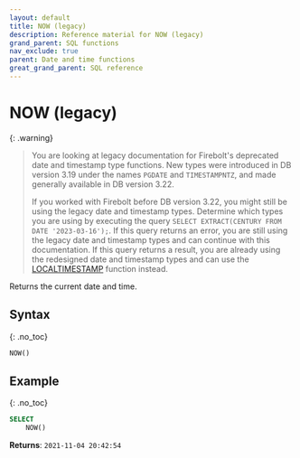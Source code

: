 ```yaml
---
layout: default
title: NOW (legacy)
description: Reference material for NOW (legacy)
grand_parent: SQL functions
nav_exclude: true
parent: Date and time functions
great_grand_parent: SQL reference
---
```


# NOW (legacy)

{: .warning}
  >You are looking at legacy documentation for Firebolt's deprecated date and timestamp type functions.
  >New types were introduced in DB version 3.19 under the names `PGDATE` and `TIMESTAMPNTZ`, and made generally available in DB version 3.22.
  >
  >If you worked with Firebolt before DB version 3.22, you might still be using the legacy date and timestamp types.
  >Determine which types you are using by executing the query `SELECT EXTRACT(CENTURY FROM DATE '2023-03-16');`.
  >If this query returns an error, you are still using the legacy date and timestamp types and can continue with this documentation.
  >If this query returns a result, you are already using the redesigned date and timestamp types and can use the [LOCALTIMESTAMP](./localtimestamp.md) function instead.

Returns the current date and time.

## Syntax
{: .no_toc}

```sql
NOW()
```

## Example
{: .no_toc}

```sql
SELECT
    NOW()
```

**Returns**: `2021-11-04 20:42:54`
